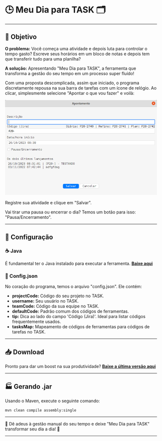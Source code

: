 # 🕒 Meu Dia para TASK 🗂️

---

## 🎯 Objetivo

**O problema:**
Você começa uma atividade e depois luta para controlar o tempo gasto? Escreve seus horários em um bloco de notas e depois tem que transferir tudo para uma planilha?

**A solução:**
Apresentando "Meu Dia para TASK", a ferramenta que transforma a gestão do seu tempo em um processo super fluído!

Com uma proposta descomplicada, assim que iniciado, o programa discretamente repousa na sua barra de tarefas com um ícone de relógio. Ao clicar, simplesmente selecione "Apontar o que vou fazer" e voilà:

![Tela do Programa](src/main/resources/img.png)

Registre sua atividade e clique em "Salvar".

Vai tirar uma pausa ou encerrar o dia? Temos um botão para isso: "Pausa/Encerramento".

---

## 🚀 Configuração

### ☕ Java
É fundamental ter o Java instalado para executar a ferramenta.
[**Baixe aqui**](https://www.java.com/pt-BR/download/manual.jsp)

### 🔧 Config.json
No coração do programa, temos o arquivo "config.json". Ele contém:

- **projectCode:** Código do seu projeto no TASK.
- **username:** Seu usuário no TASK.
- **teamCode:** Código da sua equipe no TASK.
- **defaultCode:** Padrão comum dos códigos de ferramentas.
- **tip:** Dica ao lado do campo 'Código (Jira)'. Ideal para listar códigos frequentemente usados.
- **tasksMap:** Mapeamento de códigos de ferramentas para códigos de tarefas no TASK.

---

## 📥 Download

Pronto para dar um boost na sua produtividade?
[**Baixe a última versão aqui**](https://github.com/luis-olivetti/meu-dia-para-task/releases)

---

## 🏭 Gerando .jar

Usando o Maven, execute o seguinte comando: 

```shell
mvn clean compile assembly:single
```
---

🌟 Dê adeus à gestão manual do seu tempo e deixe "Meu Dia para TASK" transformar seu dia a dia! 🌟

---